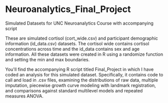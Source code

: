 # Neuroanalytics_Final_Project
Simulated Datasets for UNC Neuroanalytics Course with accompanying script


These are simulated cortisol (cort_wide.csv) and participant demographic information (id_data.csv) datasets.  The cortisol wide contains cortisol concentrations across time and the id_data contains sex and age information.  All these datasets were created in R using a randomize function and setting the min and max boundaries.


You'll find the accompanying R script titled Final_Project in which I have coded an analysis for this simulated dataset. Specifically, it contains code to call and load in .csv files, examining the distributions of raw data, multiple imputation, piecewise growth curve modeling with landmark registration, and comparisons against standard multilevel models and repeated measures ANOVA.  


